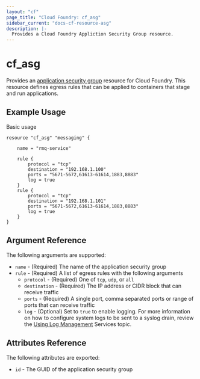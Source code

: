 ```yaml
---
layout: "cf"
page_title: "Cloud Foundry: cf_asg"
sidebar_current: "docs-cf-resource-asg"
description: |-
  Provides a Cloud Foundry Appliction Security Group resource.
---
```


# cf\_asg

Provides an [application security group](https://docs.cloudfoundry.org/adminguide/app-sec-groups.html) 
resource for Cloud Foundry. This resource defines egress rules that can be applied to containers that 
stage and run applications.

## Example Usage

Basic usage

```
resource "cf_asg" "messaging" {

	name = "rmq-service"
	
    rule {
        protocol = "tcp"
        destination = "192.168.1.100"
        ports = "5671-5672,61613-61614,1883,8883"
		log = true
    }
    rule {
        protocol = "tcp"
        destination = "192.168.1.101"
        ports = "5671-5672,61613-61614,1883,8883"
		log = true
    }
}
```

## Argument Reference

The following arguments are supported:

* `name` - (Required) The name of the application security group
* `rule` - (Required) A list of egress rules with the following arguments
  - `protocol` - (Required) One of `tcp`, `udp`, or `all`
  - `destination` - (Required) The IP address or CIDR block that can receive traffic
  - `ports` - (Required) A single port, comma separated ports or range of ports that can receive traffic
  - `log` - (Optional) Set to `true` to enable logging. For more information on how to configure system logs to be sent to a syslog drain, review the [Using Log Management](https://docs.pivotal.io/pivotalcf/devguide/services/log-management.html) Services topic.

## Attributes Reference

The following attributes are exported:

* `id` - The GUID of the application security group
